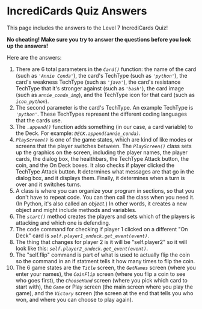 # IncrediCards Quiz Answers

This page includes the answers to the Level 7 IncrediCards Quiz!

**No cheating! Make sure you try to answer the questions before you look up the answers!**

Here are the answers:

1. There are 6 total parameters in the _`Card()`_ function: the name of the card (such as _`'Annie Conda'`_), the card's TechType (such as _`'python'`_), the card's weakness TechType (such as _`'java'`_), the card's resistance TechType that it's stronger against (such as _`'bash'`_), the card image (such as _`annie_conda_img`_), and the TechType icon for that card (such as _`icon_python`_).
2. The second parameter is the card's TechType. An example TechType is _`'python'`_. These TechTypes represent the different coding languages that the cards use.
3. The _`.append()`_ function adds something (in our case, a card variable) to the Deck. For example: _`DECK.append(annie_conda)`_.
4. _`PlayScreen()`_ is one of the game states, which are kind of like modes or screens that the player switches between. The _`PlayScreen()`_ class sets up the graphics on the screen, including the player names, the player cards, the dialog box, the healthbars, the TechType Attack button, the coin, and the On Deck boxes. It also checks if player clicked the TechType Attack button. It determines what messages are that go in the dialog box, and it displays them. Finally, it determines when a turn is over and it switches turns.
5. A class is where you can organize your program in sections, so that you don't have to repeat code. You can then call the class when you need it. (In Python, it's also called an _object_.) In other words, it creates a new object and might include methods and variables.
6. The _`start()`_ method creates the players and sets which of the players is attacking and which one is defending. 
7. The code command for checking if player 1 clicked on a different "On Deck" card is _`self.player1_ondeck.get_event(event)`_.
8. The thing that changes for player 2 is it will be "self.player2" so it will look like this: _`self.player2_ondeck.get_event(event)`_.
9. The "self.flip" command is part of what is used to actually flip the coin so the command in an if statment tells it how many times to flip the coin.
10. The 6 game states are the _`Title`_ screen, the _`GetNames`_ screen (where you enter your names), the _`CoinFlip`_ screen (where you flip a coin to see who goes first), the _`ChooseHand`_ screen (where you pick which card to start with), the _`Game`_ or Play screen (the main screen where you play the game), and the _`Victory`_ screen (the screen at the end that tells you who won, and where you can choose to play again).
